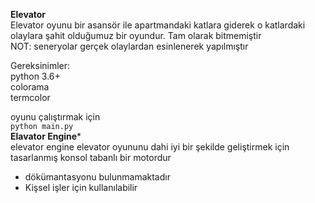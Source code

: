 **Elevator**<br>
Elevator oyunu bir asansör ile apartmandaki katlara giderek o katlardaki olaylara şahit olduğumuz bir oyundur. Tam olarak bitmemiştir<br>
NOT: seneryolar gerçek olaylardan esinlenerek yapılmıştır<br>

Gereksinimler:<br>
python 3.6+<br>
colorama<br>
termcolor<br>

oyunu çalıştırmak için<br>
`python main.py`<br>
**Elavator Engine***<br>
elevator engine elevator oyununu dahi iyi bir şekilde geliştirmek için tasarlanmış konsol tabanlı bir motordur<br>
- dökümantasyonu bulunmamaktadır<br>
- Kişsel işler için kullanılabilir<br>
